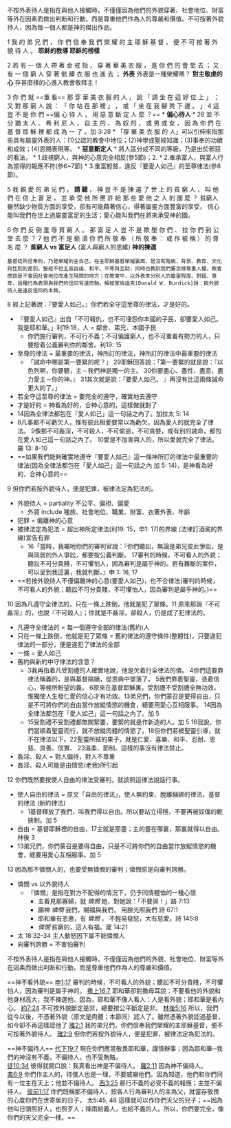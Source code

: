 不按外表待人是指在與他人接觸時，不僅僅因為他們的外貌穿著、社會地位、財富等外在因素而做出判断和行動，而是尊重他們作為人的尊嚴和價值。不可按著外貌待人，因為每一個人都是神的傑出作品。

1 我 的 弟 兄 們 ， 你 們 信 奉 我 們 榮 耀 的 主 耶 穌 基 督 ， 便 不 可 按 著 外 貌 待 人 。
	**耶穌的教導
	耶穌的榜樣**
	
2 若 有 一 個 人 帶 著 金 戒 指 ， 穿 著 華 美 衣 服 ， 進 你 們 的 會 堂 去 ； 又 有 一 個 窮 人 穿 著 骯 髒 衣 服 也 進 去 ；
	**外表**
		外表是一種榮耀嗎？
	**對主敬虔的心**
	存甚麼樣的心進入教會敬拜主！
	
3 你 們 就 ==重 看== 那 穿 華 美 衣 服 的 人 ， 說 「 請 坐 在 這 好 位 上 」 ； 又 對 那 窮 人 說 ： 「 你 站 在 那 裡 」 ， 或 「 坐 在 我 腳 凳 下 邊 。 」
4 這 豈 不 是 你 們 ==偏 心 待 人 ， 用 惡 意 斷 定 人 麼 ？==
	* **偏心待人**
		* 28 並 不 分 猶 太 人 、 希 利 尼 人 ， 自 主 的 、 為 奴 的 ， 或 男 或 女 ， 因 為 你 們 在 基 督 耶 穌 裡 都 成 為 一 了 。加 3:28
		* 「穿 華 美 衣 服 的 人」可以引伸來指那些具有屬靈外表的人：(1)公認的教會中地位；(2)神學或聖經知識；(3)事奉的功績和成效；(4)恩賜表現等。
	* **惡意斷定人**
		* 將人區分成不同的等級，乃是出於邪惡的看法，
		* 1.歧視窮人，與神的心意完全相反(參5節)；2.
		* 2.奉承富人，與富人行為當得的報應不符(參6~7節)
	   * 3.重富輕貧，違反『要愛人如己』的至尊律法(參8節)。
	
5 我 親 愛 的 弟 兄 們 ， **請 聽** ， 神 豈 不 是 揀 選 了 世 上 的 貧 窮 人 ， 叫 他 們 在 信 上 富 足 ， 並 承 受 他 所 應 許 給 那 些 愛 他 之 人 的 國 麼 ？
	貧窮人雖然缺少物質方面的享受，卻有可能藉著信心，得著屬靈方面豐富的享受。
	信心能叫我們在世上過屬靈富足的生活；愛心能叫我們在將來承受神的國。
	
6 你 們 反 倒 羞 辱 貧 窮 人 。 那 富 足 人 豈 不 是 欺 壓 你 們 、 拉 你 們 到 公 堂 去 麼 ？
7 他 們 不 是 褻 瀆 你 們 所 敬 奉 （ 所 敬 奉 ： 或 作 被 稱 ） 的 尊 名 麼 ？
	**貧窮人 vs 富足人** (富人與窮人的思維)
	**神的揀選**
	

	基督徒所信奉的，乃是榮耀的主自己。在主耶穌基督榮耀裏面，是沒有階級、背景、教育、文化與性別的差別。聖經不但主張自由、和平、平等與互助，同時也教訓我們要怎樣尊重人權。教會應該是不會因社會地位而產生隔閡的地方；在教會中，以外表來分別人的屬靈程度、對錯、尊卑，這種行為表現與我們的信仰背道而馳。解經家伯迪克(Donald W. Burdick)說：按外貌待人是違反信仰的本質。
	
8 經上記著說：『要愛人如己。』你們若全守這至尊的律法，才是好的。
* 『要愛人如己』出自「不可報仇，也不可埋怨你本國的子民，卻要愛人如己。我是耶和華。」利19:18，人 = 鄰舍、弟兄、本國子民
	* 你們施行審判，不可行不義；不可偏護窮人，也不可重看有勢力的人，只要按着公義審判你的鄰舍。利19: 15
* 至尊的律法 = 最重要的律法，神所訂的律法，神所訂的律法中最重要的律法
	* 「誡命中哪是第一要緊的呢？」 29耶穌回答說：「第一要緊的就是說：『以色列啊，你要聽，主－我們神是獨一的主。 30你要盡心、盡性、盡意、盡力愛主－你的神。』 31其次就是說：『要愛人如己。 』再沒有比這兩條誡命更大的了。」
* 若全守這至尊的律法 = 要完全的遵守，確實地去遵守
* 才是好的 = 神看為好的，合神心意的，這樣做就對了
* 14因為全律法都包在「愛人如己」這一句話之內了。加拉太 5: 14
* 8凡事都不可虧欠人，惟有彼此相愛要常以為虧欠，因為愛人的就完全了律法。 9像那不可姦淫，不可殺人，不可偷盜，不可貪婪，或有別的誡命，都包在愛人如己這一句話之內了。 10愛是不加害與人的，所以愛就完全了律法。羅 13: 8-10
* ==如果我們能夠確實地遵守『要愛人如己』這一條神所訂的律法中最重要的律法(因為全律法都包在「愛人如己」這一句話之內 加 5: 14)，是神看為好的，合神心意的==

9 但你們若按外貌待人，便是犯罪，被律法定為犯法的。
* 外貌待人 = partiality 不公平、偏袒、偏愛
	* 外貿 include 種族、社會地位、職業、財富、衣著外表、年齡
* 犯罪 = 偏離神的心意
* 被律法定為犯法 = 超出神所定律法(利19: 15，申1: 17)的界線 (法律訂酒駕的界線)宣告有罪
	* 16「當時，我囑咐你們的審判官說：『你們聽訟，無論是弟兄彼此爭訟，是與同居的外人爭訟，都要按公義判斷。 17審判的時候，不可看人的外貌；聽訟不可分貴賤，不可懼怕人，因為審判是屬乎神的。若有難斷的案件，可以呈到我這裏，我就判斷。』申 1: 16, 17
* ==若按外貌待人不僅偏離神的心意(要愛人如己)，也不合律法(審判的時候，不可看人的外貌；聽訟不可分貴賤，不可懼怕人，因為審判是屬乎神的。)==

10 因為凡遵守全律法的，只在一條上跌倒，他就是犯了眾條。11 原來那說『不可姦淫』的，也說『不可殺人』；你就是不姦淫，卻殺人，仍是成了犯律法的。
* 凡遵守全律法的 = 每一個遵守全部的律法(舊約)人
* 只在一條上跌倒，他就是犯了眾條 = 舊約律法的遵守條件(整體性)，只要違犯律法的一部分，便是違犯了律法的全部
* 一條 = 愛人如己
* 舊約與新約中守律法的含意？
	* 3我再指着凡受割禮的人確實地說，他是欠着行全律法的債。 4你們這要靠律法稱義的，是與基督隔絕，從恩典中墜落了。 5我們靠着聖靈，憑着信心，等候所盼望的義。 6原來在基督耶穌裏，受割禮不受割禮全無功效，惟獨使人生發仁愛的信心才有功效。13弟兄們，你們蒙召是要得自由，只是不可將你們的自由當作放縱情慾的機會，總要用愛心互相服事。 14因為全律法都包在「愛人如己」這一句話之內了。加 5
	* 15受割禮不受割禮都無關緊要，要緊的就是作新造的人。加 5 16我說，你們當順着聖靈而行，就不放縱肉體的情慾了。18但你們若被聖靈引導，就不在律法以下。22聖靈所結的果子，就是仁愛、喜樂、和平、忍耐、恩慈、良善、信實、 23溫柔、節制。這樣的事沒有律法禁止。
* 姦淫、殺人 = 對人偏待，對人不尊重
* 姦淫、殺人可能是由情慾(老我)所引起

12 你們既然要按使人自由的律法受審判，就該照這律法說話行事。
* 使人自由的律法 = 原文「自由的律法」，使人無約束、脫離綑綁的律法，基督的律法 (新約律法)
	* 1基督釋放了我們，叫我們得以自由。所以要站立得穩，不要再被奴僕的軛挾制。加 5
* 自由 = 基督耶穌裡的自由，17主就是那靈；主的靈在哪裏，那裏就得以自由。林後 3
* 13弟兄們，你們蒙召是要得自由，只是不可將你們的自由當作放縱情慾的機會，總要用愛心互相服事。加 5

13 因為那不憐憫人的，也要受無憐憫的審判；憐憫原是向審判誇勝。
* 憐憫 vs 以外貌待人
	* 『憐憫』是指在對方不配得的情況下，仍予同情體恤的一種心懷
		* 主看見那寡婦，就 _憐憫_ 她，對她說：「不要哭！」路 7:13
		* 願神 _憐憫_ 我們，賜福與我們， 用臉光照我們 詩 67:1
		* 耶和華有恩惠，有 _憐憫_ ， 不輕易發怒，大有慈愛。詩 145:8
		* _憐憫_ 貧窮的，這人有福。箴 14:21
* 太 18:32-34 主人動怒因下屬不能憐憫人
* 向審判誇勝 = 不害怕審判

不按外表待人是指在與他人接觸時，不僅僅因為他們的外貌、社會地位、財富等外在因素而做出判断和行動，而是尊重他們作為人的尊嚴和價值。

==神不看外貌==
[申1:17](https://springbible.fhl.net/Bible2/cgic201/read201.cgi?ver=big5&na=0&chap=154&ft=0&temp=231) 審判的時候，不可看人的外貌；聽訟不可分貴賤，不可懼怕人，因為審判是屬乎神的。
[撒上16:7](https://springbible.fhl.net/Bible2/cgic201/read201.cgi?ver=big5&na=0&chap=252&ft=0&temp=231) 耶和華卻對撒母耳說：不要看他的外貌和他身材高大，我不揀選他。因為，耶和華不像人看人：人是看外貌；耶和華是看內心。
[約7:24](https://springbible.fhl.net/Bible2/cgic201/read201.cgi?ver=big5&na=0&chap=1004&ft=0&temp=231) 不可按外貌斷定是非，總要按公平斷定是非。
[林後5:16](https://springbible.fhl.net/Bible2/cgic201/read201.cgi?ver=big5&na=0&chap=1083&ft=0&temp=231) 所以，我們從今以後，不憑著外貌（原文是肉體；本節同）認人了。雖然憑著外貌認過基督，如今卻不再這樣認他了
[雅2:1](https://springbible.fhl.net/Bible2/cgic201/read201.cgi?ver=big5&na=0&chap=1148&ft=0&temp=231) 我的弟兄們，你們信奉我們榮耀的主耶穌基督，便不可按著外貌待人。
[雅2:9](https://springbible.fhl.net/Bible2/cgic201/read201.cgi?ver=big5&na=0&chap=1148&ft=0&temp=231) 但你們若按外貌待人，便是犯罪，被律法定為犯法的。

==神不偏待人==
[代下19:7](https://springbible.fhl.net/Bible2/cgic201/read201.cgi?ver=big5&na=0&chap=386&ft=0&temp=109) 現在你們應當敬畏耶和華，謹慎辦事；因為耶和華─我們的神沒有不義，不偏待人，也不受賄賂。    
[徒10:34](https://springbible.fhl.net/Bible2/cgic201/read201.cgi?ver=big5&na=0&chap=1028&ft=0&temp=109) 彼得就開口說：我真看出神是不偏待人。
[羅2:11](https://springbible.fhl.net/Bible2/cgic201/read201.cgi?ver=big5&na=0&chap=1048&ft=0&temp=109) 因為神不偏待人。    
[弗6:9](https://springbible.fhl.net/Bible2/cgic201/read201.cgi?ver=big5&na=0&chap=1103&ft=0&temp=109) 你們作主人的，待僕人也是一理，不要威嚇他們。因為知道，他們和你們同有一位主在天上；他並不偏待人。
[西3:25](https://springbible.fhl.net/Bible2/cgic201/read201.cgi?ver=big5&na=0&chap=1110&ft=0&temp=109) 那行不義的必受不義的報應；主並不偏待人。
[彼前1:17](https://springbible.fhl.net/Bible2/cgic201/read201.cgi?ver=big5&na=0&chap=1152&ft=0&temp=109) 你們既稱那不偏待人，按各人行為審判人的主為父，就當存敬畏的心度你們在世寄居的日子，
太5:45, 48 這樣就可以作你們天父的兒子；==因為他叫日頭照好人，也照歹人；降雨給義人，也給不義的人。所以，你們要完全，像你們的天父完全一樣。==
